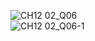 ![CH12 02_Q06](https://github.com/user-attachments/assets/76c7de3c-76e1-428c-849a-97e65319fff3)  
![CH12 02_Q06-1](https://github.com/user-attachments/assets/1d7e5db3-d15e-4d2d-8859-990e574de275)
